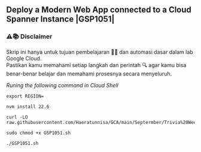 Deploy a Modern Web App connected to a Cloud Spanner Instance |GSP1051|
---
### ⚠️📚 Disclaimer

Skrip ini hanya untuk tujuan pembelajaran 🧑‍🎓 dan automasi dasar dalam lab Google Cloud.  
Pastikan kamu memahami setiap langkah dan perintah 🔍 agar kamu bisa benar-benar belajar dan memahami prosesnya secara menyeluruh.

_Runing the following command in Cloud Shell_
```
export REGION=
```
```
nvm install 22.6
```
```
curl -LO raw.githubusercontent.com/Haeratunnisa/GCA/main/Septermber/Trivia%20Week%203/Deploy%20a%20Modern%20Web%20App%20connected%20to%20a%20Cloud%20Spanner%20Instance/GSP1051.sh

sudo chmod +x GSP1051.sh

./GSP1051.sh
